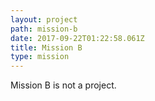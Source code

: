 ```yaml
---
layout: project
path: mission-b
date: 2017-09-22T01:22:58.061Z
title: Mission B
type: mission
---
```

Mission B is not a project.
